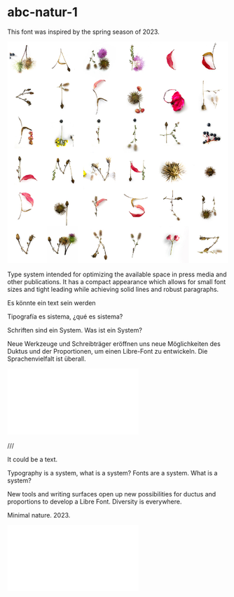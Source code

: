 # abc-natur-1
This font was inspired by the spring season of 2023.

![Naturaleza mínima 2023](specimen/naturalezaminima2.jpg)

Type system intended for optimizing the available space in press media and other publications. It has a compact appearance which allows for small font sizes and tight leading while achieving solid lines and robust paragraphs.

Es könnte ein text sein werden 

Tipografía es sistema, ¿qué es sistema? 

Schriften sind ein System. Was ist ein System?

Neue Werkzeuge und Schreibträger eröffnen uns neue Möglichkeiten des Duktus und der Proportionen, um einen Libre-Font zu entwickeln. Die Sprachenvielfalt ist überall.

![PDF Specimen](specimen/abc1natur.pdf)

///

It could be a text.

Typography is a system, what is a system?
Fonts are a system. What is a system?

New tools and writing surfaces open up new possibilities for ductus and proportions to develop a Libre Font. Diversity is everywhere.

Minimal nature. 2023.

![PDF Specimen](specimen/abc1natur.pdf)
